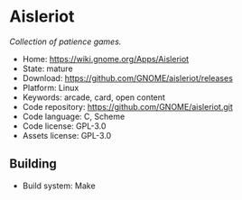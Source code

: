 # Aisleriot

_Collection of patience games._

- Home: https://wiki.gnome.org/Apps/Aisleriot
- State: mature
- Download: https://github.com/GNOME/aisleriot/releases
- Platform: Linux
- Keywords: arcade, card, open content
- Code repository: https://github.com/GNOME/aisleriot.git
- Code language: C, Scheme
- Code license: GPL-3.0
- Assets license: GPL-3.0

## Building

- Build system: Make